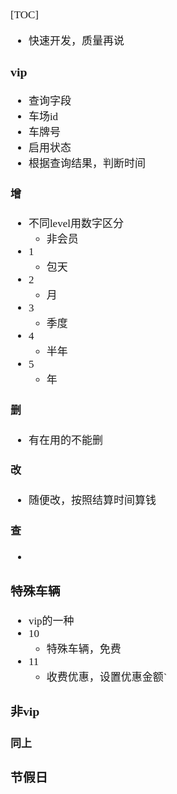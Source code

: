 <span  style="font-family: Simsun,serif; font-size: 17px; ">

[TOC]

- 快速开发，质量再说

### vip

- 查询字段
- 车场id
- 车牌号
- 启用状态
- 根据查询结果，判断时间

#### 增

- 不同level用数字区分
    - 非会员
- 1
    - 包天
- 2
    - 月
- 3
    - 季度
- 4
    - 半年
- 5
    - 年

#### 删

- 有在用的不能删

#### 改

- 随便改，按照结算时间算钱

#### 查

-

### 特殊车辆

- vip的一种
- 10
    - 特殊车辆，免费
- 11
    - 收费优惠，设置优惠金额`

### 非vip

#### 同上

### 节假日

</span>